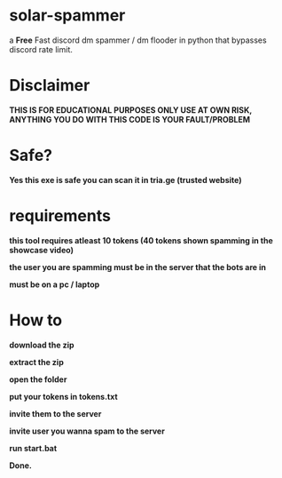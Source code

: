 # solar-spammer
a **Free** Fast discord dm spammer / dm flooder in python that bypasses discord rate limit.

# Disclaimer
**THIS IS FOR EDUCATIONAL PURPOSES ONLY USE AT OWN RISK, ANYTHING YOU DO WITH THIS CODE IS YOUR FAULT/PROBLEM**

# Safe?
**Yes this exe is safe you can scan it in tria.ge (trusted website)**

# requirements
**this tool requires atleast 10 tokens (40 tokens shown spamming in the showcase video)**

**the user you are spamming must be in the server that the bots are in**

**must be on a pc / laptop**

# How to
**download the zip**

**extract the zip**

**open the folder**

**put your tokens in tokens.txt**

**invite them to the server**

**invite user you wanna spam to the server**

**run start.bat**

**Done.**

